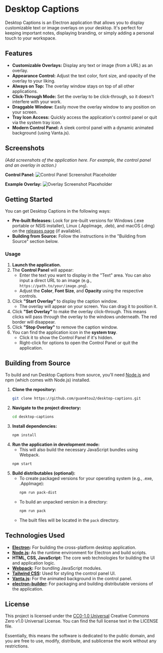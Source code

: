 # Desktop Captions

Desktop Captions is an Electron application that allows you to display customizable text or image overlays on your desktop. It's perfect for keeping important notes, displaying branding, or simply adding a personal touch to your workspace.

## Features

*   **Customizable Overlays:** Display any text or image (from a URL) as an overlay.
*   **Appearance Control:** Adjust the text color, font size, and opacity of the overlay to your liking.
*   **Always on Top:** The overlay window stays on top of all other applications.
*   **Click-Through Mode:** Set the overlay to be click-through, so it doesn't interfere with your work.
*   **Draggable Window:** Easily move the overlay window to any position on your screen.
*   **Tray Icon Access:** Quickly access the application's control panel or quit via the system tray icon.
*   **Modern Control Panel:** A sleek control panel with a dynamic animated background (using Vanta.js).

## Screenshots

*(Add screenshots of the application here. For example, the control panel and an overlay in action.)*

**Control Panel:**
![Control Panel Screenshot Placeholder](placeholder_control_panel.png)

**Example Overlay:**
![Overlay Screenshot Placeholder](placeholder_overlay.png)

## Getting Started

You can get Desktop Captions in the following ways:

*   **Pre-built Releases:** Look for pre-built versions for Windows (.exe portable or NSIS installer), Linux (.AppImage, .deb), and macOS (.dmg) on the [releases page](https://github.com/guan4tou2/desktop-captions/releases) (if available).
*   **Building from Source:** Follow the instructions in the "Building from Source" section below.

### Usage

1.  **Launch the application.**
2.  The **Control Panel** will appear:
    *   Enter the text you want to display in the "Text" area. You can also input a direct URL to an image (e.g., `https://path.to/your/image.png`).
    *   Adjust the **Color**, **Font Size**, and **Opacity** using the respective controls.
3.  Click **"Start Overlay"** to display the caption window.
    *   The overlay will appear on your screen. You can drag it to position it.
4.  Click **"Set Overlay"** to make the overlay click-through. This means clicks will pass through the overlay to the windows underneath. The red border will disappear.
5.  Click **"Stop Overlay"** to remove the caption window.
6.  You can find the application icon in the **system tray**.
    *   Click it to show the Control Panel if it's hidden.
    *   Right-click for options to open the Control Panel or quit the application.

## Building from Source

To build and run Desktop Captions from source, you'll need [Node.js](https://nodejs.org/) and npm (which comes with Node.js) installed.

1.  **Clone the repository:**
    ```bash
    git clone https://github.com/guan4tou2/desktop-captions.git
    ```
2.  **Navigate to the project directory:**
    ```bash
    cd desktop-captions
    ```
3.  **Install dependencies:**
    ```bash
    npm install
    ```
4.  **Run the application in development mode:**
    *   This will also build the necessary JavaScript bundles using Webpack.
    ```bash
    npm start
    ```
5.  **Build distributables (optional):**
    *   To create packaged versions for your operating system (e.g., .exe, .AppImage):
        ```bash
        npm run pack-dist
        ```
    *   To build an unpacked version in a directory:
        ```bash
        npm run pack
        ```
    *   The built files will be located in the `pack` directory.

## Technologies Used

*   **[Electron](https://www.electronjs.org/):** For building the cross-platform desktop application.
*   **[Node.js](https://nodejs.org/):** As the runtime environment for Electron and build scripts.
*   **HTML, CSS, JavaScript:** The core web technologies for building the UI and application logic.
*   **[Webpack](https://webpack.js.org/):** For bundling JavaScript modules.
*   **[Tailwind CSS](https://tailwindcss.com/):** Used for styling the control panel UI.
*   **[Vanta.js](https://www.vantajs.com/):** For the animated background in the control panel.
*   **[electron-builder](https://www.electron.build/):** For packaging and building distributable versions of the application.

## License

This project is licensed under the [CC0-1.0 Universal](LICENSE) Creative Commons Zero v1.0 Universal License. You can find the full license text in the LICENSE file.

Essentially, this means the software is dedicated to the public domain, and you are free to use, modify, distribute, and sublicense the work without any restrictions.